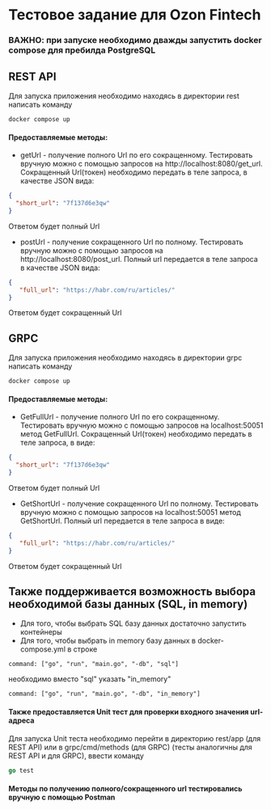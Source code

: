 # Тестовое задание для Ozon Fintech

### ВАЖНО: при запуске необходимо дважды запустить docker compose для пребилда PostgreSQL

## REST API 
Для запуска приложения необходимо находясь в директории rest написать команду 
```
docker compose up 
```
#### Предоставляемые методы:
* getUrl - получение полного Url по его сокращенному. Тестировать вручную можно с помощью запросов на http://localhost:8080/get_url. Сокращенный Url(токен) необходимо передать в теле запроса, в качестве JSON
  вида:
```JSON
{
  "short_url": "7f137d6e3qw"
}
```
Ответом будет полный Url

* postUrl - получение сокращенного Url по полному. Тестировать вручную можно с помощью запросов на http://localhost:8080/post_url. Полный url передается в теле запроса в качестве JSON вида:
```JSON
{
   "full_url": "https://habr.com/ru/articles/"
}
```
Ответом будет сокращенный Url

## GRPC 
Для запуска приложения необходимо находясь в директории grpc написать команду 
```
docker compose up 
```

#### Предоставляемые методы:
* GetFullUrl - получение полного Url по его сокращенному. Тестировать вручную можно с помощью запросов на localhost:50051 метод GetFullUrl. Сокращенный Url(токен) необходимо передать в теле запроса, в виде:
```JSON
{
  "short_url": "7f137d6e3qw"
}
```
Ответом будет полный Url

* GetShortUrl - получение сокращенного Url по полному. Тестировать вручную можно с помощью запросов на localhost:50051 метод GetShortUrl. Полный url передается в теле запроса в виде:
```JSON
{
   "full_url": "https://habr.com/ru/articles/"
}
```
Ответом будет сокращенный Url

## Также поддерживается возможность выбора необходимой базы данных (SQL, in memory)
* Для того, чтобы выбрать SQL базу данных достаточно запустить контейнеры
* Для того, чтобы выбрать in memory базу данных в docker-compose.yml в строке
```
command: ["go", "run", "main.go", "-db", "sql"]
```
необходимо вместо "sql" указать "in_memory"

```
command: ["go", "run", "main.go", "-db", "in_memory"]
```

#### Также предоставляется Unit тест для проверки входного значения url-адреса 
Для запуска Unit теста необходимо перейти в директорию rest/app (для REST API) или в grpc/cmd/methods (для GRPC) (тесты аналогичны для REST API и для GRPC), ввести команду 
```go
go test
```

#### Методы по получению полного/сокращенного url тестировались вручную с помощью Postman
